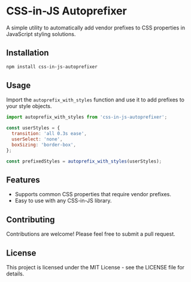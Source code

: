 # CSS-in-JS Autoprefixer

A simple utility to automatically add vendor prefixes to CSS properties in JavaScript styling solutions.

## Installation

```bash
npm install css-in-js-autoprefixer
```

## Usage

Import the `autoprefix_with_styles` function and use it to add prefixes to your style objects.

```javascript
import autoprefix_with_styles from 'css-in-js-autoprefixer';

const userStyles = {
  transition: 'all 0.3s ease',
  userSelect: 'none',
  boxSizing: 'border-box',
};

const prefixedStyles = autoprefix_with_styles(userStyles);
```

## Features

- Supports common CSS properties that require vendor prefixes.
- Easy to use with any CSS-in-JS library.

## Contributing

Contributions are welcome! Please feel free to submit a pull request.

## License

This project is licensed under the MIT License - see the LICENSE file for details.
